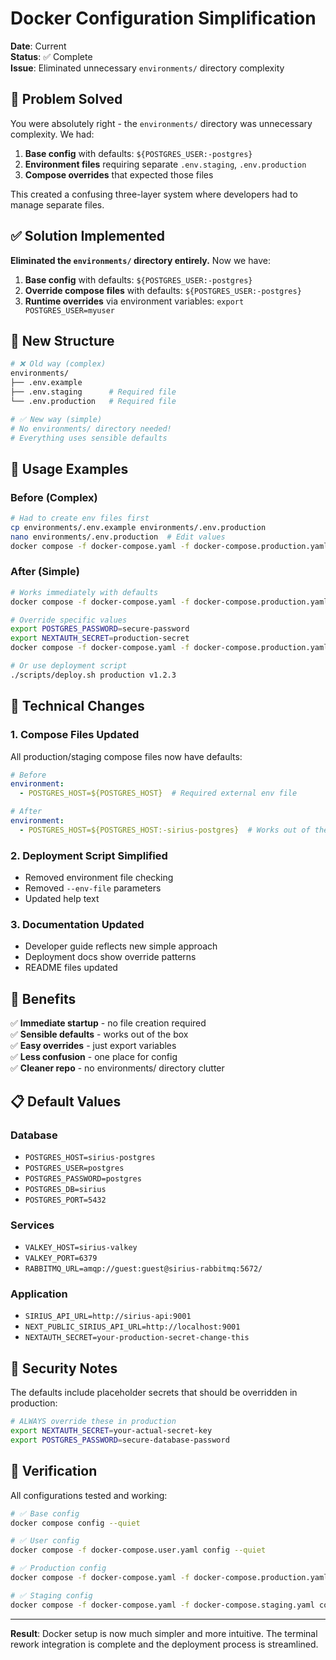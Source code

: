 # Docker Configuration Simplification

**Date**: Current  
**Status**: ✅ Complete  
**Issue**: Eliminated unnecessary `environments/` directory complexity

## 🎯 Problem Solved

You were absolutely right - the `environments/` directory was unnecessary complexity. We had:

1. **Base config** with defaults: `${POSTGRES_USER:-postgres}`
2. **Environment files** requiring separate `.env.staging`, `.env.production`
3. **Compose overrides** that expected those files

This created a confusing three-layer system where developers had to manage separate files.

## ✅ Solution Implemented

**Eliminated the `environments/` directory entirely.** Now we have:

1. **Base config** with defaults: `${POSTGRES_USER:-postgres}`
2. **Override compose files** with defaults: `${POSTGRES_USER:-postgres}`
3. **Runtime overrides** via environment variables: `export POSTGRES_USER=myuser`

## 📁 New Structure

```bash
# ❌ Old way (complex)
environments/
├── .env.example
├── .env.staging      # Required file
└── .env.production   # Required file

# ✅ New way (simple)
# No environments/ directory needed!
# Everything uses sensible defaults
```

## 🚀 Usage Examples

### Before (Complex)

```bash
# Had to create env files first
cp environments/.env.example environments/.env.production
nano environments/.env.production  # Edit values
docker compose -f docker-compose.yaml -f docker-compose.production.yaml --env-file environments/.env.production up -d
```

### After (Simple)

```bash
# Works immediately with defaults
docker compose -f docker-compose.yaml -f docker-compose.production.yaml up -d

# Override specific values
export POSTGRES_PASSWORD=secure-password
export NEXTAUTH_SECRET=production-secret
docker compose -f docker-compose.yaml -f docker-compose.production.yaml up -d

# Or use deployment script
./scripts/deploy.sh production v1.2.3
```

## 🔧 Technical Changes

### 1. Compose Files Updated

All production/staging compose files now have defaults:

```yaml
# Before
environment:
  - POSTGRES_HOST=${POSTGRES_HOST}  # Required external env file

# After
environment:
  - POSTGRES_HOST=${POSTGRES_HOST:-sirius-postgres}  # Works out of the box
```

### 2. Deployment Script Simplified

- Removed environment file checking
- Removed `--env-file` parameters
- Updated help text

### 3. Documentation Updated

- Developer guide reflects new simple approach
- Deployment docs show override patterns
- README files updated

## 🎯 Benefits

✅ **Immediate startup** - no file creation required  
✅ **Sensible defaults** - works out of the box  
✅ **Easy overrides** - just export variables  
✅ **Less confusion** - one place for config  
✅ **Cleaner repo** - no environments/ directory clutter

## 📋 Default Values

### Database

- `POSTGRES_HOST=sirius-postgres`
- `POSTGRES_USER=postgres`
- `POSTGRES_PASSWORD=postgres`
- `POSTGRES_DB=sirius`
- `POSTGRES_PORT=5432`

### Services

- `VALKEY_HOST=sirius-valkey`
- `VALKEY_PORT=6379`
- `RABBITMQ_URL=amqp://guest:guest@sirius-rabbitmq:5672/`

### Application

- `SIRIUS_API_URL=http://sirius-api:9001`
- `NEXT_PUBLIC_SIRIUS_API_URL=http://localhost:9001`
- `NEXTAUTH_SECRET=your-production-secret-change-this`

## 🔐 Security Notes

The defaults include placeholder secrets that should be overridden in production:

```bash
# ALWAYS override these in production
export NEXTAUTH_SECRET=your-actual-secret-key
export POSTGRES_PASSWORD=secure-database-password
```

## 🧪 Verification

All configurations tested and working:

```bash
# ✅ Base config
docker compose config --quiet

# ✅ User config
docker compose -f docker-compose.user.yaml config --quiet

# ✅ Production config
docker compose -f docker-compose.yaml -f docker-compose.production.yaml config --quiet

# ✅ Staging config
docker compose -f docker-compose.yaml -f docker-compose.staging.yaml config --quiet
```

---

**Result**: Docker setup is now much simpler and more intuitive. The terminal rework integration is complete and the deployment process is streamlined.
